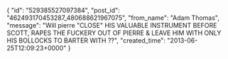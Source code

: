  {
   "id": "529385527097384",
   "post_id": "462493170453287_480688621967075",
   "from_name": "Adam Thomas",
   "message": "Will pierre \"CLOSE\" HIS VALUABLE INSTRUMENT BEFORE SCOTT, RAPES THE FUCKERY OUT OF PIERRE & LEAVE HIM WITH ONLY HIS BOLLOCKS TO BARTER WITH ??",
   "created_time": "2013-06-25T12:09:23+0000"
 }
